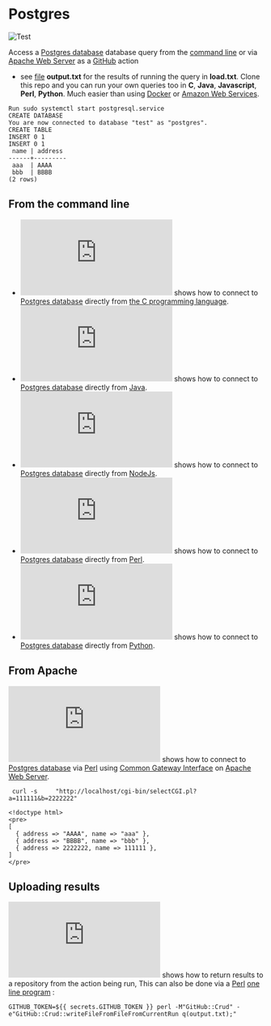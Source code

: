 # Postgres

![Test](https://github.com/philiprbrenan/postgres/workflows/Test/badge.svg)

Access a [Postgres database](https://www.postgresql.org/) database query from the [command line](https://en.wikipedia.org/wiki/Command-line_interface) or via [Apache Web Server](https://en.wikipedia.org/wiki/Apache_HTTP_Server) as a [GitHub](https://github.com/philiprbrenan) action
- see [file](https://en.wikipedia.org/wiki/Computer_file) **output.txt** for the results of running the query in **load.txt**.
Clone this repo and you can run your own queries too in **C**, **Java**,
**Javascript**, **Perl**, **Python**.  Much easier than using [Docker](https://en.wikipedia.org/wiki/Docker_(software)) or [Amazon Web Services](http://aws.amazon.com). 
```
Run sudo systemctl start postgresql.service
CREATE DATABASE
You are now connected to database "test" as "postgres".
CREATE TABLE
INSERT 0 1
INSERT 0 1
 name | address
------+---------
 aaa  | AAAA
 bbb  | BBBB
(2 rows)
```

## From the command line

- ![select.c](https://github.com/philiprbrenan/postgres/blob/main/select.c) shows how to connect to [Postgres database](https://www.postgresql.org/) directly from [the C programming language](https://1lib.eu/book/633119/db5c78). 
- ![select.java](https://github.com/philiprbrenan/postgres/blob/main/select.java) shows how to connect to [Postgres database](https://www.postgresql.org/) directly from [Java](https://en.wikipedia.org/wiki/Java_(programming_language)). 
- ![select.js](https://github.com/philiprbrenan/postgres/blob/main/select.js) shows how to connect to [Postgres database](https://www.postgresql.org/) directly from [NodeJs](https://en.wikipedia.org/wiki/NodeJs). 
- ![select.pl](https://github.com/philiprbrenan/postgres/blob/main/select.pl) shows how to connect to [Postgres database](https://www.postgresql.org/) directly from [Perl](http://www.perl.org/). 
- ![select.py](https://github.com/philiprbrenan/postgres/blob/main/select.py) shows how to connect to [Postgres database](https://www.postgresql.org/) directly from [Python](https://www.python.org/). 

## From Apache

![selectCGI.c](https://github.com/philiprbrenan/postgres/blob/main/selectCGI.pl) shows how to connect to [Postgres database](https://www.postgresql.org/) via [Perl](http://www.perl.org/) using [Common Gateway Interface](https://en.wikipedia.org/wiki/Common_Gateway_Interface) on [Apache Web Server](https://en.wikipedia.org/wiki/Apache_HTTP_Server). 
```
 curl -s     "http://localhost/cgi-bin/selectCGI.pl?a=111111&b=2222222"

<!doctype html>
<pre>
[
  { address => "AAAA", name => "aaa" },
  { address => "BBBB", name => "bbb" },
  { address => 2222222, name => 111111 },
]
</pre>
```

## Uploading results

![upload.pl](https://github.com/philiprbrenan/postgres/blob/main/[upload.pl) shows how to return results to a repository from the action being run,  This can also be done via a [Perl](http://www.perl.org/) [one line program](https://en.wikipedia.org/wiki/One-liner_program) :

```
GITHUB_TOKEN=${{ secrets.GITHUB_TOKEN }} perl -M"GitHub::Crud" -e"GitHub::Crud::writeFileFromFileFromCurrentRun q(output.txt);"
```
